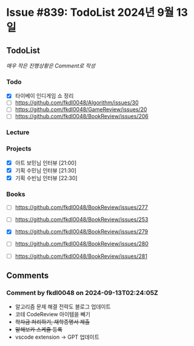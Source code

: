 # Issue #839: TodoList 2024년 9월 13일

## TodoList

*매우 작은 진행상황은 Comment로 작성*

### Todo  

- [x] 타이베이 인디게임 쇼 정리
- [ ] https://github.com/fkdl0048/Algorithm/issues/30
- [ ] https://github.com/fkdl0048/GameReview/issues/20
- [ ] https://github.com/fkdl0048/BookReview/issues/206

### Lecture

### Projects

- [x] 아트 보민님 인터뷰 [21:00]
- [x] 기획 수민님 인터뷰 [21:30]
- [x] 기획 수빈님 인터뷰 [22:30]

### Books

- [ ] https://github.com/fkdl0048/BookReview/issues/277
- [ ] https://github.com/fkdl0048/BookReview/issues/253
- [x] https://github.com/fkdl0048/BookReview/issues/279
- [ ] https://github.com/fkdl0048/BookReview/issues/280
- [ ] https://github.com/fkdl0048/BookReview/issues/281



## Comments

### Comment by fkdl0048 on 2024-09-13T02:24:05Z

- 알고리즘 문제 해결 전략도 블로그 업데이트
- 코테 CodeReview 아이템을 빼기
- ~~학자금 처리하기, 재학증명서 제출~~
- ~~말해보카 스케줄 등록~~
- vscode extension -> GPT 업데이트

